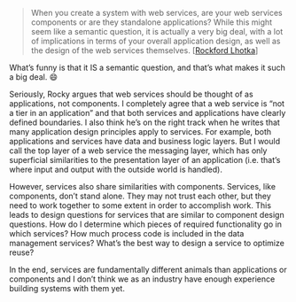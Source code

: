 > When you create a system with web services, are your web services
> components or are they standalone applications? While this might seem
> like a semantic question, it is actually a very big deal, with a lot
> of implications in terms of your overall application design, as well
> as the design of the web services themselves. [[Rockford
> Lhotka](http://www.lhotka.net/WeBlog/PermaLink.aspx?guid=251785fe-4ee9-4028-8925-4afee73de668)]

What’s funny is that it IS a semantic question, and that’s what makes it
such a big deal.
:smile:

Seriously, Rocky argues that web services should be thought of as
applications, not components. I completely agree that a web service is
“not a tier in an application” and that both services and applications
have clearly defined boundaries. I also think he’s on the right track
when he writes that many application design principles apply to
services. For example, both applications and services have data and
business logic layers. But I would call the top layer of a web service
the messaging layer, which has only superficial similarities to the
presentation layer of an application (i.e. that’s where input and output
with the outside world is handled).

However, services also share similarities with components. Services,
like components, don’t stand alone. They may not trust each other, but
they need to work together to some extent in order to accomplish work.
This leads to design questions for services that are similar to
component design questions. How do I determine which pieces of required
functionality go in which services? How much process code is included in
the data management services? What’s the best way to design a service to
optimize reuse?

In the end, services are fundamentally different animals than
applications or components and I don’t think we as an industry have
enough experience building systems with them yet.

